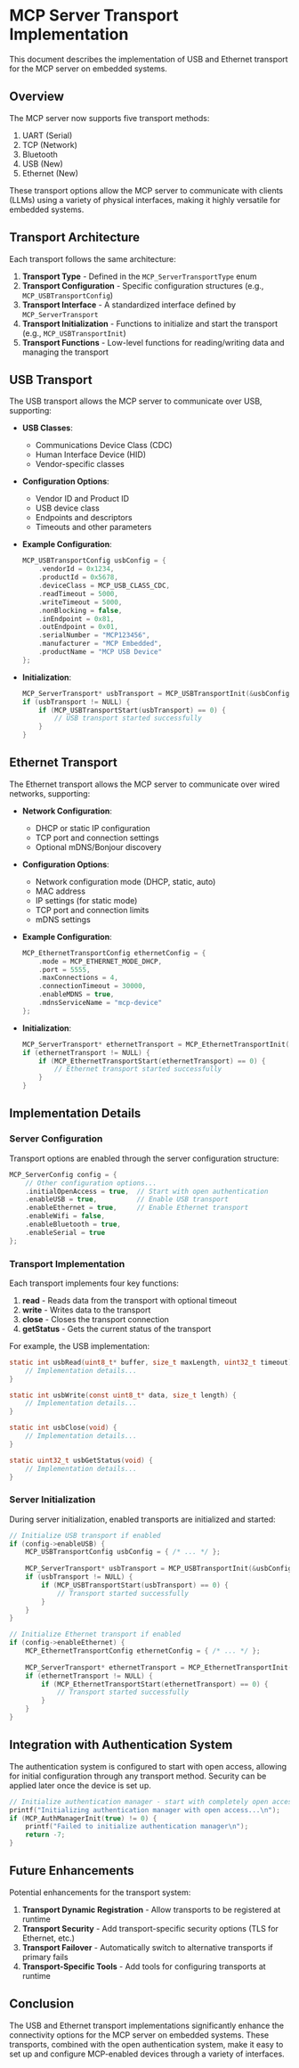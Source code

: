 # MCP Server Transport Implementation

This document describes the implementation of USB and Ethernet transport for the MCP server on embedded systems.

## Overview

The MCP server now supports five transport methods:
1. UART (Serial)
2. TCP (Network)
3. Bluetooth
4. USB (New)
5. Ethernet (New)

These transport options allow the MCP server to communicate with clients (LLMs) using a variety of physical interfaces, making it highly versatile for embedded systems.

## Transport Architecture

Each transport follows the same architecture:
1. **Transport Type** - Defined in the `MCP_ServerTransportType` enum
2. **Transport Configuration** - Specific configuration structures (e.g., `MCP_USBTransportConfig`)
3. **Transport Interface** - A standardized interface defined by `MCP_ServerTransport`
4. **Transport Initialization** - Functions to initialize and start the transport (e.g., `MCP_USBTransportInit`)
5. **Transport Functions** - Low-level functions for reading/writing data and managing the transport

## USB Transport

The USB transport allows the MCP server to communicate over USB, supporting:

- **USB Classes**:
  - Communications Device Class (CDC)
  - Human Interface Device (HID)
  - Vendor-specific classes

- **Configuration Options**:
  - Vendor ID and Product ID
  - USB device class
  - Endpoints and descriptors
  - Timeouts and other parameters

- **Example Configuration**:
  ```c
  MCP_USBTransportConfig usbConfig = {
      .vendorId = 0x1234,
      .productId = 0x5678,
      .deviceClass = MCP_USB_CLASS_CDC,
      .readTimeout = 5000,
      .writeTimeout = 5000,
      .nonBlocking = false,
      .inEndpoint = 0x81,
      .outEndpoint = 0x01,
      .serialNumber = "MCP123456",
      .manufacturer = "MCP Embedded",
      .productName = "MCP USB Device"
  };
  ```

- **Initialization**:
  ```c
  MCP_ServerTransport* usbTransport = MCP_USBTransportInit(&usbConfig);
  if (usbTransport != NULL) {
      if (MCP_USBTransportStart(usbTransport) == 0) {
          // USB transport started successfully
      }
  }
  ```

## Ethernet Transport

The Ethernet transport allows the MCP server to communicate over wired networks, supporting:

- **Network Configuration**:
  - DHCP or static IP configuration
  - TCP port and connection settings
  - Optional mDNS/Bonjour discovery

- **Configuration Options**:
  - Network configuration mode (DHCP, static, auto)
  - MAC address
  - IP settings (for static mode)
  - TCP port and connection limits
  - mDNS settings

- **Example Configuration**:
  ```c
  MCP_EthernetTransportConfig ethernetConfig = {
      .mode = MCP_ETHERNET_MODE_DHCP,
      .port = 5555,
      .maxConnections = 4,
      .connectionTimeout = 30000,
      .enableMDNS = true,
      .mdnsServiceName = "mcp-device"
  };
  ```

- **Initialization**:
  ```c
  MCP_ServerTransport* ethernetTransport = MCP_EthernetTransportInit(&ethernetConfig);
  if (ethernetTransport != NULL) {
      if (MCP_EthernetTransportStart(ethernetTransport) == 0) {
          // Ethernet transport started successfully
      }
  }
  ```

## Implementation Details

### Server Configuration

Transport options are enabled through the server configuration structure:

```c
MCP_ServerConfig config = {
    // Other configuration options...
    .initialOpenAccess = true,  // Start with open authentication
    .enableUSB = true,          // Enable USB transport
    .enableEthernet = true,     // Enable Ethernet transport
    .enableWifi = false,
    .enableBluetooth = true,
    .enableSerial = true
};
```

### Transport Implementation

Each transport implements four key functions:
1. **read** - Reads data from the transport with optional timeout
2. **write** - Writes data to the transport
3. **close** - Closes the transport connection
4. **getStatus** - Gets the current status of the transport

For example, the USB implementation:

```c
static int usbRead(uint8_t* buffer, size_t maxLength, uint32_t timeout) {
    // Implementation details...
}

static int usbWrite(const uint8_t* data, size_t length) {
    // Implementation details...
}

static int usbClose(void) {
    // Implementation details...
}

static uint32_t usbGetStatus(void) {
    // Implementation details...
}
```

### Server Initialization

During server initialization, enabled transports are initialized and started:

```c
// Initialize USB transport if enabled
if (config->enableUSB) {
    MCP_USBTransportConfig usbConfig = { /* ... */ };
    
    MCP_ServerTransport* usbTransport = MCP_USBTransportInit(&usbConfig);
    if (usbTransport != NULL) {
        if (MCP_USBTransportStart(usbTransport) == 0) {
            // Transport started successfully
        }
    }
}

// Initialize Ethernet transport if enabled
if (config->enableEthernet) {
    MCP_EthernetTransportConfig ethernetConfig = { /* ... */ };
    
    MCP_ServerTransport* ethernetTransport = MCP_EthernetTransportInit(&ethernetConfig);
    if (ethernetTransport != NULL) {
        if (MCP_EthernetTransportStart(ethernetTransport) == 0) {
            // Transport started successfully
        }
    }
}
```

## Integration with Authentication System

The authentication system is configured to start with open access, allowing for initial configuration through any transport method. Security can be applied later once the device is set up.

```c
// Initialize authentication manager - start with completely open access
printf("Initializing authentication manager with open access...\n");
if (MCP_AuthManagerInit(true) != 0) {
    printf("Failed to initialize authentication manager\n");
    return -7;
}
```

## Future Enhancements

Potential enhancements for the transport system:
1. **Transport Dynamic Registration** - Allow transports to be registered at runtime
2. **Transport Security** - Add transport-specific security options (TLS for Ethernet, etc.)
3. **Transport Failover** - Automatically switch to alternative transports if primary fails
4. **Transport-Specific Tools** - Add tools for configuring transports at runtime

## Conclusion

The USB and Ethernet transport implementations significantly enhance the connectivity options for the MCP server on embedded systems. These transports, combined with the open authentication system, make it easy to set up and configure MCP-enabled devices through a variety of interfaces.